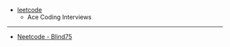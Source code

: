 * [leetcode](https://leetcode.com)
  * Ace Coding Interviews

- - - -

* [Neetcode - Blind75](https://youtube.com/playlist?list=PLot-Xpze53ldVwtstag2TL4HQhAnC8ATf&si=dYBKETyiDmIhzyhp)
